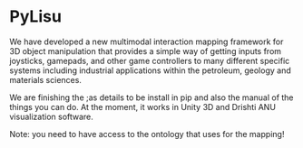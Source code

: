 # PyLisu
We have developed a new multimodal interaction mapping framework for 3D object manipulation that provides a simple way of getting inputs from joysticks, gamepads, and other game controllers to many different specific systems including industrial applications within the petroleum, geology and materials sciences.

We are finishing the ;as details to be install in pip and also the manual of the things you can do. At the moment, it works in Unity 3D and Drishti ANU visualization software.

Note: you need to have access to the ontology that uses for the mapping!
